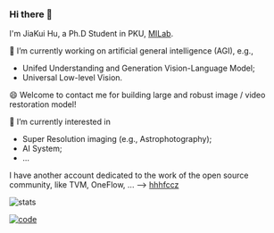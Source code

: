 ### Hi there 👋

I'm JiaKui Hu, a Ph.D Student in PKU, [MILab](https://wiki.milab.wiki/).

🔭 I’m currently working on artificial general intelligence (AGI), e.g.,
   - Unifed Understanding and Generation Vision-Language Model;
   - Universal Low-level Vision.

😄 Welcome to contact me for building large and robust image / video restoration model!

🌱 I’m currently interested in
   - Super Resolution imaging (e.g., Astrophotography);
   - AI System;
   - ...

I have another account dedicated to the work of the open source community, like TVM, OneFlow, ... --> [hhhfccz](https://github.com/hhhfccz)

![stats](https://github-readme-stats.vercel.app/api?username=jkhu29&show_icons=true&count_private=true&hide=prs&theme=vue-dark&include_all_commits=true)

[![code](https://github-readme-stats.vercel.app/api/top-langs/?username=jkhu29&hide=html,scss,css,javascript,c&theme=vue-dark&layout=compact)](https://github.com/anuraghazra/github-readme-stats)

<!--
**jkhu29/jkhu29** is a ✨ _special_ ✨ repository because its `README.md` (this file) appears on your GitHub profile.

Here are some ideas to get you started:

- 🔭 I’m currently working on ...
- 🌱 I’m currently learning ...
- 👯 I’m looking to collaborate on ...
- 🤔 I’m looking for help with ...
- 💬 Ask me about ...
- 📫 How to reach me: ...
- 😄 Pronouns: ...
- ⚡ Fun fact: ...
-->

